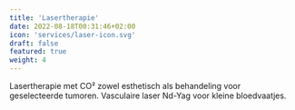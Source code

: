 ```yaml
---
title: 'Lasertherapie'
date: 2022-08-18T00:31:46+02:00
icon: 'services/laser-icon.svg'
draft: false
featured: true
weight: 4
---
```


Lasertherapie met CO² zowel esthetisch als behandeling voor geselecteerde tumoren.
Vasculaire laser Nd-Yag voor kleine bloedvaatjes.
